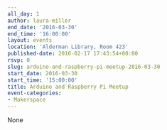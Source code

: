 ```yaml
---
all_day: 1
author: laura-miller
end_date: '2016-03-30'
end_time: '16:00:00'
layout: events
location: 'Alderman Library, Room 423'
published-date: 2016-02-17 17:43:54+00:00
rsvp: 0
slug: arduino-and-raspberry-pi-meetup-2016-03-30
start_date: 2016-03-30
start_time: '15:00:00'
title: Arduino and Raspberry Pi Meetup
event-categories:
- Makerspace
---
```


None
